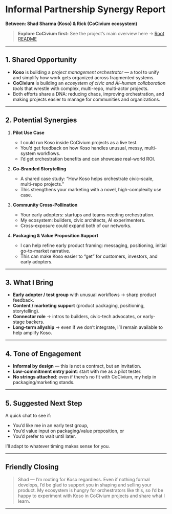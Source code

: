 ﻿# Informal Partnership Synergy Report  
**Between: Shad Sharma (Koso) & Rick (CoCivium ecosystem)**

> **Explore CoCivium first:** See the project’s main overview here → [Root README](../../README.md)

---

## 1. Shared Opportunity

- **Koso** is building a *project management orchestrator* — a tool to unify and simplify how work gets organized across fragmented systems.  
- **CoCivium** is building an *ecosystem of civic and AI–human collaboration tools* that wrestle with complex, multi-repo, multi-actor projects.  
- Both efforts share a DNA: reducing chaos, improving orchestration, and making projects easier to manage for communities and organizations.  

---

## 2. Potential Synergies

1. **Pilot Use Case**  
   - I could run Koso inside CoCivium projects as a live test.  
   - You’d get feedback on how Koso handles unusual, messy, multi-system workflows.  
   - I’d get orchestration benefits and can showcase real-world ROI.  

2. **Co-Branded Storytelling**  
   - A shared case study: “How Koso helps orchestrate civic-scale, multi-repo projects.”  
   - This strengthens your marketing with a novel, high-complexity use case.  

3. **Community Cross-Pollination**  
   - Your early adopters: startups and teams needing orchestration.  
   - My ecosystem: builders, civic architects, AI experimenters.  
   - Cross-exposure could expand both of our networks.  

4. **Packaging & Value Proposition Support**  
   - I can help refine early product framing: messaging, positioning, initial go-to-market narrative.  
   - This can make Koso easier to “get” for customers, investors, and early adopters.  

---

## 3. What I Bring

- **Early adopter / test group** with unusual workflows → sharp product feedback.  
- **Content / marketing support** (product packaging, positioning, storytelling).  
- **Connector role** → intros to builders, civic-tech advocates, or early-stage backers.  
- **Long-term allyship** → even if we don’t integrate, I’ll remain available to help amplify Koso.  

---

## 4. Tone of Engagement

- **Informal by design** — this is not a contract, but an invitation.  
- **Low-commitment entry point**: start with me as a pilot tester.  
- **No strings attached**: even if there’s no fit with CoCivium, my help in packaging/marketing stands.  

---

## 5. Suggested Next Step

A quick chat to see if:  
- You’d like me in an early test group,  
- You’d value input on packaging/value proposition, or  
- You’d prefer to wait until later.  

I’ll adapt to whatever timing makes sense for you.

---

## Friendly Closing

> Shad — I’m rooting for Koso regardless. Even if nothing formal develops, I’d be glad to support you in shaping and selling your product. My ecosystem is hungry for orchestrators like this, so I’d be happy to experiment with Koso in CoCivium projects and share what I learn.  

---


